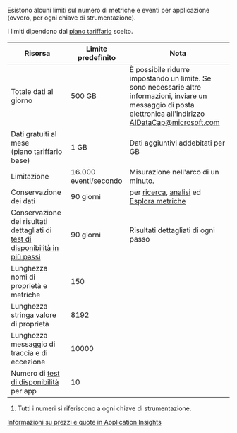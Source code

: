 Esistono alcuni limiti sul numero di metriche e eventi per applicazione (ovvero, per ogni chiave di strumentazione). 

I limiti dipendono dal [piano tariffario](https://azure.microsoft.com/pricing/details/application-insights/) scelto.

| **Risorsa** | **Limite predefinito** | **Nota**
| --- | --- | --- |
| Totale dati al giorno | 500 GB | È possibile ridurre impostando un limite. Se sono necessarie altre informazioni, inviare un messaggio di posta elettronica all'indirizzo AIDataCap@microsoft.com 
| Dati gratuiti al mese<br/> (piano tariffario base) | 1 GB | Dati aggiuntivi addebitati per GB
| Limitazione | 16.000 eventi/secondo | Misurazione nell'arco di un minuto. 
| Conservazione dei dati | 90 giorni | per [ricerca](../articles/application-insights/app-insights-diagnostic-search.md), [analisi](../articles/application-insights/app-insights-analytics.md) ed [Esplora metriche](../articles/application-insights/app-insights-metrics-explorer.md)
| Conservazione dei risultati dettagliati di [test di disponibilità in più passi](../articles/application-insights/app-insights-monitor-web-app-availability.md#multi-step-web-tests) | 90 giorni | Risultati dettagliati di ogni passo
| Lunghezza nomi di proprietà e metriche | 150 |
| Lunghezza stringa valore di proprietà | 8192 |
| Lunghezza messaggio di traccia e di eccezione | 10000 |
| Numero di [test di disponibilità](../articles/application-insights/app-insights-monitor-web-app-availability.md) per app  | 10 |

1. Tutti i numeri si riferiscono a ogni chiave di strumentazione.

[Informazioni su prezzi e quote in Application Insights](../articles/application-insights/app-insights-pricing.md)


<!--HONumber=Jan17_HO4-->


